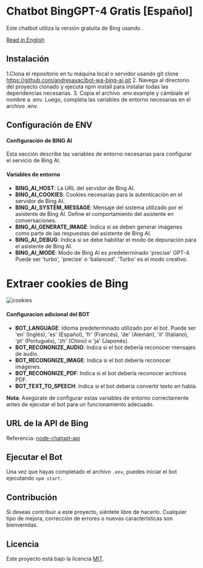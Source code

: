 #  Chatbot BingGPT-4 Gratis [Español]
Este chatbot utiliza la versión gratuita de Bing usando .

[Read in English](README.md)

## Instalación
1.Clona el repositorio en tu máquina local o servidor usando git clone https://github.com/andresayac/bot-wa-bing-ai.git
2. Navega al directorio del proyecto clonado y ejecuta npm install para instalar todas las dependencias necesarias.
3. Copia el archivo .env.example y cámbiale el nombre a .env. Luego, completa las variables de entorno necesarias en el archivo .env.


## Configuración de ENV
#### Configuración de BING AI
Esta sección describe las variables de entorno necesarias para configurar el servicio de Bing AI.

#### Variables de entorno
- **BING_AI_HOST**: La URL del servidor de Bing AI.
- **BING_AI_COOKIES**: Cookies necesarias para la autenticación en el servidor de Bing AI.
- **BING_AI_SYSTEM_MESSAGE**: Mensaje del sistema utilizado por el asistente de Bing AI. Define el comportamiento del asistente en conversaciones.
- **BING_AI_GENERATE_IMAGE**: Indica si se deben generar imágenes como parte de las respuestas del asistente de Bing AI.
- **BING_AI_DEBUG**: Indica si se debe habilitar el modo de depuración para el asistente de Bing AI.
- **BING_AI_MODE**: Modo de Bing AI es predeterminado 'precise' GPT-4. Puede ser 'turbo', 'precise' o 'balanced'. 'Turbo' es el modo creativo.

# Extraer cookies de Bing
![cookies](https://raw.githubusercontent.com/andresayac/bot-wa-bing-ai/main/cookies-bing.gif)

#### Configuracion adicional del BOT
- **BOT_LANGUAGE**: Idioma predeterminado utilizado por el bot. Puede ser 'en' (Inglés), 'es' (Español), 'fr' (Francés), 'de' (Alemán), 'it' (Italiano), 'pt' (Portugués), 'zh' (Chino) o 'ja' (Japonés).
- **BOT_RECONGNIZE_AUDIO**: Indica si el bot debería reconocer mensajes de audio.
- **BOT_RECONGNIZE_IMAGE**: Indica si el bot debería reconocer imágenes.
- **BOT_RECONGNIZE_PDF**: Indica si el bot debería reconocer archivos PDF.
- **BOT_TEXT_TO_SPEECH**: Indica si el bot debería convertir texto en habla.

**Nota**: Asegúrate de configurar estas variables de entorno correctamente antes de ejecutar el bot para un funcionamiento adecuado.

## URL de la API de Bing
Referencia: [node-chatgpt-api](https://github.com/Richard-Weiss/node-chatgpt-api)

## Ejecutar el Bot
Una vez que hayas completado el archivo `.env`, puedes iniciar el bot ejecutando `npm start`.

## Contribución
Si deseas contribuir a este proyecto, siéntete libre de hacerlo. Cualquier tipo de mejora, corrección de errores o nuevas características son bienvenidas.

## Licencia
Este proyecto está bajo la licencia [MIT](LICENSE).
